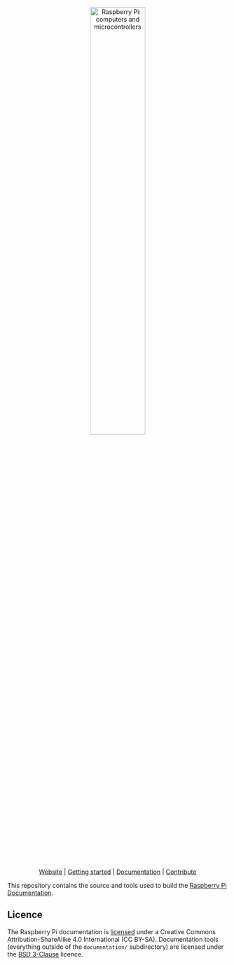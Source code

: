 <div align="center">
  <picture>
    <source media="(prefers-color-scheme: dark)" srcset="https://raw.githubusercontent.com/raspberrypi/documentation/refs/heads/develop/pi_dark.svg">
    <source media="(prefers-color-scheme: light)" srcset="https://raw.githubusercontent.com/raspberrypi/documentation/refs/heads/develop/pi_light.svg">
    <img alt="Raspberry Pi: computers and microcontrollers"
         src="https://raw.githubusercontent.com/raspberrypi/documentation/refs/heads/develop/pi_light.svg"
         width="50%">
  </picture>

[Website][Raspberry Pi] | [Getting started] | [Documentation] | [Contribute]
</div>

This repository contains the source and tools used to build the [Raspberry Pi Documentation](https://www.raspberrypi.com/documentation/).

[Raspberry Pi]: https://www.raspberrypi.com/
[Getting Started]: https://www.raspberrypi.com/documentation/computers/getting-started.html
[Documentation]: https://www.raspberrypi.com/documentation/
[Contribute]: CONTRIBUTING.md

## Licence

The Raspberry Pi documentation is [licensed](https://github.com/raspberrypi/documentation/blob/develop/LICENSE.md) under a Creative Commons Attribution-ShareAlike 4.0 International (CC BY-SA). Documentation tools (everything outside of the `documentation/` subdirectory) are licensed under the [BSD 3-Clause](https://opensource.org/licenses/BSD-3-Clause) licence.
